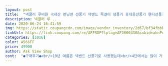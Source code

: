 ```yaml
---
layout: post 
title:  "넥쿨러 루비원 국내산 런닝맨 선풍기 넥밴드 목걸이 냉풍기 휴대용선풍기 핸디선풍기 LUVINC A-1" 
description: 넥쿨러 루 ..
date: 2020-06-24 16:41:59 
img: https://static.coupangcdn.com/image/vendor_inventory/2d67/bf34fbbbc511b28a543277341eae97dfd8929cd30346ab4bb41083f342dd.jpg 
linkUrl: https://link.coupang.com/re/AFFSDP?lptag=AF3600438&subid=ahnPublicAsk&pageKey=1698739745&itemId=2891284781&vendorItemId=70880303399&traceid=V0-113-d593430f70eae94c 
categories: [1016] 
color: A566FF 
price: 49900 
author: Ask View Shop 
cont:  "●구매후기●<br/>19년 여름은 넥밴드 선풍기로 사용했는데<br/>4단에서는 많이 거슬립니다<br/>가격은 비싼데 시원하지 않고 소음만 있는... <br/>정말 별로네요<br/>결론: 성격이 급하신분들은 비추입니다<br/>그러나 넥밴드 선풍기를 사용하셨던 분들은<br/>눈 건조증이 있는분들은 추천드릴수 있습니다<br/>단점: 3단까지는 소음을 참고 사용할만합니다<br/>단점이 눈 건조증상이 심해져서 20년에<br/>목주변이 시원함을 느끼게됩니다<br/>바람나오는량이 시원치  않다는것 나도 공감합니다<br/>별 하나주기도 아깝네요... <br/>이걸 무슨 생각으로 만들었는지<br/>사진에 충전기를  보시면 20년 신제품은 맞고요<br/>순간적인 시원함은 선풍기가 좋습니다<br/>시원함을 느끼는 순간까지는 인내가 필요합니다<br/>실외 보다는 실내용으로 적합한것 같습니다<br/>어떤걸 사용할까 고민중에 이상품을 선택했어요<br/>얼굴보다 목주변을 시원하게해서 체온을<br/>이상 실제로 사용해본 후기입니다.<br/><br/>이제품은 버튼을 3단으로하고 시간이 지날수록<br/>일단 디자인과 아이디어는 굿입니다<br/>일부러 어제 받자마자 하루종일 실험해봤습니다<br/>제조회사도 그 단점을 아시고 4단에서 3분이<br/>조금이라도 내리고 싶으신분들은 추천합니다<br/>지나면 자동으로 3단으로 내려옵니다<br/>" 
---
```

